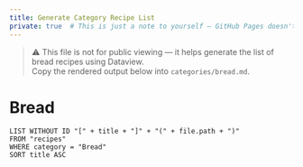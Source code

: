 ```yaml
---
title: Generate Category Recipe List
private: true  # This is just a note to yourself — GitHub Pages doesn't use it
---
```

> ⚠️ This file is not for public viewing — it helps generate the list of bread recipes using Dataview.  
> Copy the rendered output below into `categories/bread.md`.

# Bread

```dataview
LIST WITHOUT ID "[" + title + "]" + "(" + file.path + ")"
FROM "recipes"
WHERE category = "Bread"
SORT title ASC
```

